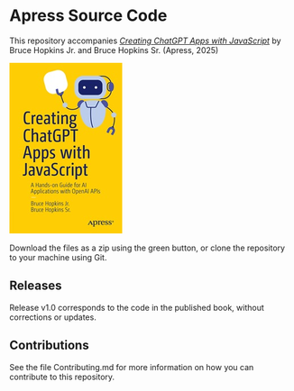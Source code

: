 # Apress Source Code

This repository accompanies [*Creating ChatGPT Apps with JavaScript*](https://www.link.springer.com/book/10.1007/979-8-8688-1221-7) by  Bruce Hopkins Jr. and Bruce Hopkins Sr. (Apress, 2025)

[comment]: #cover
![Cover image](979-8-8688-1220-0.jpg)

Download the files as a zip using the green button, or clone the repository to your machine using Git.

## Releases

Release v1.0 corresponds to the code in the published book, without corrections or updates.

## Contributions

See the file Contributing.md for more information on how you can contribute to this repository.